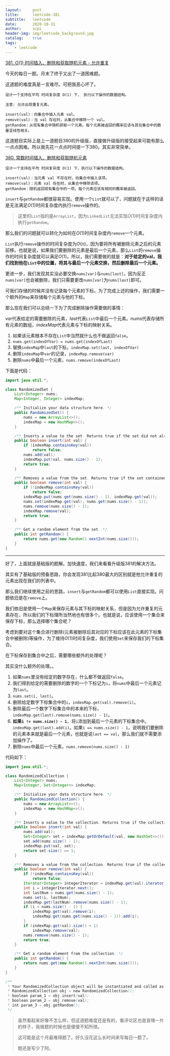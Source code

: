 ```yaml
---
layout:     post
title:      leetcode-381
subtitle:   leetcode
date:       2020-10-31
author:     scpi
header-img: img/leetcode_background.jpg
catalog:	true
tags:
    - leetcode
---
```




[381. O(1) 时间插入、删除和获取随机元素 - 允许重复](https://leetcode-cn.com/problems/insert-delete-getrandom-o1-duplicates-allowed/)

今天的每日一题。月末了终于又出了一道困难题。

这道题的难度真是一言难尽。可把我恶心坏了。

```
设计一个支持在平均 时间复杂度 O(1) 下， 执行以下操作的数据结构。

注意: 允许出现重复元素。

insert(val)：向集合中插入元素 val。
remove(val)：当 val 存在时，从集合中移除一个 val。
getRandom：从现有集合中随机获取一个元素。每个元素被返回的概率应该与其在集合中的数量呈线性相关。
```
这道题目实际上是上一道题目380的升级版，直接做升级版的接受起来可能有那么一点点困难。所以我先花一点点时间提一下380。其实非常简单。

[380. 常数时间插入、删除和获取随机元素](https://leetcode-cn.com/problems/insert-delete-getrandom-o1/)

```
设计一个支持在平均 时间复杂度 O(1) 下，执行以下操作的数据结构。

insert(val)：当元素 val 不存在时，向集合中插入该项。
remove(val)：元素 val 存在时，从集合中移除该项。
getRandom：随机返回现有集合中的一项。每个元素应该有相同的概率被返回。
```

`insert`与`getRandom`都很容易实现。使用一个`List`就可以了，问题就在于这样的话是无法满足$O(1)$时间复杂度内执行`remove`操作的。

> 这里的`List`指的是`ArrayList`，因为`LinkedList`无法实现$O(1)$时间复杂度内执行`getRandom`。

那么我们的问题就可以转化为如何在$O(1)$时间复杂度内`remove`一个元素。

`List`执行`remove`操作的时间复杂度为$O(n)$，因为要将所有被删除元素之后的元素前移。也就是说，如果我们要删除的元素是最后一个元素，那么`List`的`remove`操作的时间复杂度就可以满足$O(1)$。所以，我们需要做的就是：**对于给定的val，我们找到他在`List`中的位置，将其与最后一个元素交换，然后删除最后一个元素。**

更进一步，我们发现其实没必要交换`nums[var]`与`nums[last]`，因为反正`nums[var]`也会被删除，我们只需要更改`nums[var]`为`nums[last]`即可。

可我们存储的时候并没有记录每个元素的下标。为了完成上述的操作，我们需要一个额外的`Map`来存储每个元素与他的下标。

那么现在我们可以总结一下为了完成删除操作需要做的事情：

$var$代表给定的需要删除的元素，$last$代表`List`中最后一个元素。$nums$代表存储所有元素的数组，$indexMap$代表元素与下标的映射关系。

1. 如果该元素根本不存在`List`中当然就什么也不做返回`false`。
2. `nums.get(indexOfVar) = nums.get(indexOfLast)`
3. 替换`indexMap`中`last`的下标，`indexMap.set(last, indexOfVar)`
4. 删除`indexMap`中`var`的记录，`indexMap.remove(var)`
5. 删除`nums`中最后一个元素，`nums.remove(indexOfLast)`

下面是代码：

```java
import java.util.*;

class RandomizedSet {
    List<Integer> nums;
    Map<Integer, Integer> indexMap;

    /** Initialize your data structure here. */
    public RandomizedSet() {
        nums = new ArrayList<>();
        indexMap = new HashMap<>();
    }

    /** Inserts a value to the set. Returns true if the set did not already contain the specified element. */
    public boolean insert(int val) {
        if (indexMap.containsKey(val))
            return false;
        nums.add(val);
        indexMap.put(val, nums.size() - 1);
        return true;
    }

    /** Removes a value from the set. Returns true if the set contained the specified element. */
    public boolean remove(int val) {
        if (!indexMap.containsKey(val))
            return false;
        indexMap.put(nums.get(nums.size() - 1), indexMap.get(val));
        nums.set(indexMap.get(val), nums.get(nums.size() - 1));
        nums.remove(nums.size() - 1);
        indexMap.remove(val);
        return true;
    }

    /** Get a random element from the set. */
    public int getRandom() {
        return nums.get(new Random().nextInt(nums.size()));
    }
}
```

---

好了，上面就是基础版的题解。加快速度，我们来看看升级版381的解决方法。

其实有了基础版的预备思路，你会发现381比起380最大的区别就是他允许重复的元素出现在我们的列表中。

那么我们继续使用之前的思路，`insert`与`getRandom`都可以使用`List`直接实现。问题依旧是在`remove`上。

我们依旧是使用一个`Map`来保存元素与其下标的映射关系，但是因为允许重复的元素存在，所以我们的下标理所当然地也有很多个。也就是说，应该使用一个集合来保存下标，那么选择哪个集合呢？

考虑到要对这个集合进行删除(元素被删除后其对应的下标应该在此元素的下标集合中被删除)等操作，为了维持$O(1)$时间复杂度，我们使用`Set`来保存我们的下标集合。

在下标保存到集合中之后，需要哪些额外的处理呢？

其实没什么额外的处理。。

1. 如果`nums`里没有给定的数字存在，什么都不做返回`false`。
2. 我们得到给定的需要删除的数字的一个下标记为`i`，将`nums`中最后一个元素记为`last`。
3. `nums.set(i, last)`。
4. 删除给定数字下标集合中的`i`，`indexMap.get(val).remove(i)`。
5. 删除最后一个数字下标集合中的本来的下标，`indexMap.get(last).remove(nums.size() - 1)`。
6. **如果`i != nums.size() - 1`**，将`i`添加到最后一个元素的下标集合中。`indexMap.get(last).add(i)`。如果`i == nums.size() - 1`，说明我们要删除的元素本来就是最后一个元素，也就是说`last == val`，那么我们就不需要添加操作了。
7. 删除`nums`中最后一个元素，`nums.remove(nums.size() - 1)`

代码如下：

```java
import java.util.*;

class RandomizedCollection {
    List<Integer> nums;
    Map<Integer, Set<Integer>> indexMap;

    /** Initialize your data structure here. */
    public RandomizedCollection() {
        nums = new ArrayList<>();
        indexMap = new HashMap<>();
    }

    /** Inserts a value to the collection. Returns true if the collection did not already contain the specified element. */
    public boolean insert(int val) {
        nums.add(val);
        Set<Integer> set = indexMap.getOrDefault(val, new HashSet<>());
        set.add(nums.size() - 1);
        indexMap.put(val, set);
        return set.size() == 1;
    }

    /** Removes a value from the collection. Returns true if the collection contained the specified element. */
    public boolean remove(int val) {
        if (!indexMap.containsKey(val))
            return false;
        Iterator<Integer> integerIterator = indexMap.get(val).iterator();
        int i = integerIterator.next();
        int lastNum = nums.get(nums.size() - 1);
        nums.set(i, lastNum);
        indexMap.get(lastNum).remove(nums.size() - 1);
        if (i < nums.size() - 1) {
            indexMap.get(val).remove(i);
            indexMap.get(nums.get(nums.size() - 1)).add(i);
        }
        if (indexMap.get(val).size() < 1)
            indexMap.remove(val);
        nums.remove(nums.size() - 1);
        return true;
    }

    /** Get a random element from the collection. */
    public int getRandom() {
        return nums.get(new Random().nextInt(nums.size()));
    }
}

/**
 * Your RandomizedCollection object will be instantiated and called as such:
 * RandomizedCollection obj = new RandomizedCollection();
 * boolean param_1 = obj.insert(val);
 * boolean param_2 = obj.remove(val);
 * int param_3 = obj.getRandom();
 */
```

> 虽然看起来好像不怎么样，但这道题难度还是有的，看评论区也是哀嚎一片的样子，我做题的时候也是傻傻不知所措。
>
> 这可能是这个月最难得题了。好久没花这么长时间来写每日一题了。
>
> 题还是写少了阿。